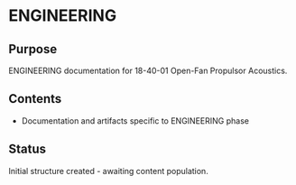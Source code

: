 # ENGINEERING

## Purpose
ENGINEERING documentation for 18-40-01 Open-Fan Propulsor Acoustics.

## Contents
- Documentation and artifacts specific to ENGINEERING phase

## Status
Initial structure created - awaiting content population.
